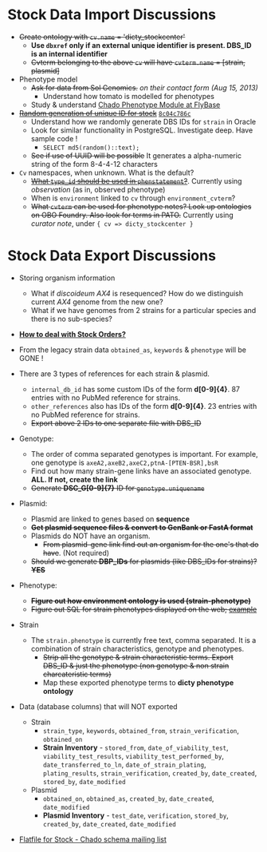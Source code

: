 # Stock Data Import Discussions

* ~~Create ontology with `cv.name` = 'dicty_stockcenter'~~
   * **Use `dbxref` only if an external unique identifier is present. DBS_ID is an internal identifier**
   * ~~Cvterm belonging to the above `cv` will have `cvterm.name` = [strain, plasmid]~~
* Phenotype model
   * ~~Ask for data from Sol Genomics.~~ *on their contact form (Aug 15, 2013)* 
      * Understand how tomato is modelled for phenotypes
   * Study & understand [Chado Phenotype Module at FlyBase](http://gmod.org/wiki/Chado_Phenotype_Module_at_FlyBase)
* [~~Random generation of unique ID for stock~~](https://github.com/dictyBase/Modware-Loader/issues/80) [`8c04c786c`](https://github.com/dictyBase/Modware-Loader/commit/8c04c786c4888d66950812b17cabef043e821a77)
   * Understand how we randomly generate DBS IDs for `strain` in Oracle
   * Look for similar functionality in PostgreSQL. Investigate deep. Have sample code !
      * `SELECT md5(random()::text);`
   * ~~See if use of UUID will be possible~~ It generates a alpha-numeric string of the form 8-4-4-12 characters
* `Cv` namespaces, when unknown. What is the default? 
   * [~~What `type_id` should be used in `phenstatement`?~~](http://gmod.827538.n3.nabble.com/About-type-id-in-phenstatement-td4036285.html). Currently using *observation* (as in, observed phenotype)
   * When is `environment` linked to `cv` through `environment_cvterm`?
   * ~~What `cvterm` can be used for phenotype notes? Look up ontologies on OBO Foundry. Also look for terms in PATO.~~ Currently using *curator note*, under `{ cv => dicty_stockcenter }`

# Stock Data Export Discussions

* Storing organism information
   * What if *discoideum AX4* is resequenced? How do we distinguish current *AX4* genome from the new one?
   * What if we have genomes from 2 strains for a particular species and there is no sub-species?
   
* [**How to deal with Stock Orders?**](https://github.com/dictyBase/Modware-Loader/issues/81)

* From the legacy strain data `obtained_as`, `keywords` & `phenotype` will be GONE !
* There are 3 types of references for each strain & plasmid.
   * `internal_db_id` has some custom IDs of the form **d[0-9]{4}**. 87 entries with no PubMed reference for strains.
   * `other_references` also has IDs of the form **d[0-9]{4}**. 23 entries with no PubMed reference for strains. 
   * ~~Export above 2 IDs to one separate file with DBS_ID~~ 
* Genotype:
   * The order of comma separated genotypes is important. For example, one genotype is `axeA2,axeB2,axeC2,ptnA-[PTEN-BSR],bsR`
   * Find out how many strain-gene links have an associated genotype. **ALL. If not, create the link**
   * ~~Generate **DSC_G[0-9]{7}** ID for `genotype.uniquename`~~
* Plasmid:
   * Plasmid are linked to genes based on **sequence**
   * ~~**Get plasmid sequence files & convert to GenBank or FastA format**~~
   * Plasmids do NOT have an organism.
      * ~~From plasmid-gene link find out an organism for the one's that do have~~. (Not required)
   * ~~Should we generate **DBP_IDs** for plasmids (like DBS_IDs for strains)? **YES**~~
* Phenotype:
   * ~~**Figure out how environment ontology is used (strain-phenotype)**~~
   * ~~Figure out SQL for strain phenotypes displayed on the web; [example](http://dictybase.org/db/cgi-bin/dictyBase/phenotype/strain_and_phenotype_details.pl?genotype_id=1516)~~
* Strain
   * The `strain.phenotype` is currently free text, comma separated. It is a combination of strain characteristics, genotype and phenotypes.
      * ~~Strip all the genotype & strain characteristic terms. Export DBS_ID & just the phenotype (non genotype & non strain charcateristic terms)~~
      * Map these exported phenotype terms to __dicty phenotype ontology__

* Data (database columns) that will NOT exported
   * Strain
      * `strain_type`, `keywords`, `obtained_from`, `strain_verification`, `obtained_on`
      * **Strain Inventory** - `stored_from`, `date_of_viability_test`, `viability_test_results`, `viability_test_performed_by`, `date_transferred_to_ln`, `date_of_strain_plating`, `plating_results`, `strain_verification`, `created_by`, `date_created`, `stored_by`, `date_modified`
   * Plasmid
      * `obtained_on`, `obtained_as`, `created_by`, `date_created`, `date_modified` 
      * **Plasmid Inventory** - `test_date`, `verification`, `stored_by`, `created_by`, `date_created`, `date_modified` 

* [Flatfile for Stock - Chado schema mailing list](http://gmod.827538.n3.nabble.com/Flat-file-representation-for-Stock-module-from-Chado-td4030589.html)
